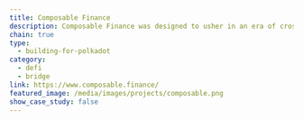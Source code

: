 ```yaml
---
title: Composable Finance
description: Composable Finance was designed to usher in an era of cross-ecosystem interoperability without abandoning the trustless, decentralized, permissionless, and non-custodial aspects of web3.
chain: true
type:
  - building-for-polkadot
category:
  - defi
  - bridge
link: https://www.composable.finance/
featured_image: /media/images/projects/composable.png
show_case_study: false
---
```

